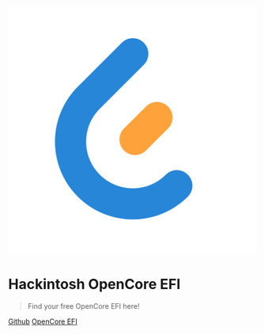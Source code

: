 <!-- _coverpage.md -->

![](_media/logo.svg ":size=200x200")

# Hackintosh OpenCore EFI

> Find your free OpenCore EFI here!

[Github](https://github.com/hackintosh-club)
[OpenCore EFI](#efis)

<!-- background image -->
<!-- ![](_media/bg.png) -->

<!-- background color -->
<!-- ![color](#14191f) -->
